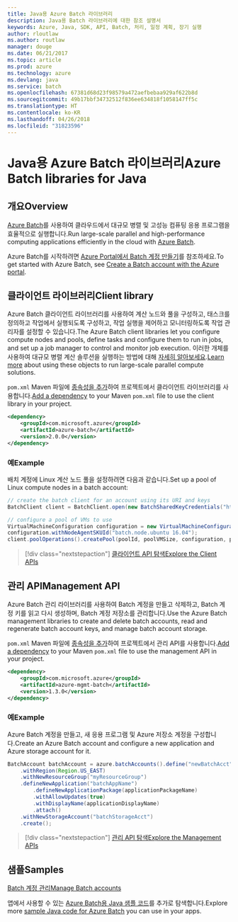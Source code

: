```yaml
---
title: Java용 Azure Batch 라이브러리
description: Java용 Batch 라이브러리에 대한 참조 설명서
keywords: Azure, Java, SDK, API, Batch, 처리, 일정 계획, 장기 실행
author: rloutlaw
ms.author: routlaw
manager: douge
ms.date: 06/21/2017
ms.topic: article
ms.prod: azure
ms.technology: azure
ms.devlang: java
ms.service: batch
ms.openlocfilehash: 67381d68d23f98579a472aefbebaa929af622b8d
ms.sourcegitcommit: 49b17bbf34732512f836ee634818f1058147ff5c
ms.translationtype: HT
ms.contentlocale: ko-KR
ms.lasthandoff: 04/26/2018
ms.locfileid: "31823596"
---
```

# <a name="azure-batch-libraries-for-java"></a><span data-ttu-id="e0e5d-104">Java용 Azure Batch 라이브러리</span><span class="sxs-lookup"><span data-stu-id="e0e5d-104">Azure Batch libraries for Java</span></span>

## <a name="overview"></a><span data-ttu-id="e0e5d-105">개요</span><span class="sxs-lookup"><span data-stu-id="e0e5d-105">Overview</span></span>

<span data-ttu-id="e0e5d-106">[Azure Batch](/azure/batch/batch-technical-overview)를 사용하여 클라우드에서 대규모 병렬 및 고성능 컴퓨팅 응용 프로그램을 효율적으로 실행합니다.</span><span class="sxs-lookup"><span data-stu-id="e0e5d-106">Run large-scale parallel and high-performance computing applications efficiently in the cloud with [Azure Batch](/azure/batch/batch-technical-overview).</span></span>   

<span data-ttu-id="e0e5d-107">Azure Batch를 시작하려면 [Azure Portal에서 Batch 계정 만들기](/azure/batch/batch-account-create-portal)를 참조하세요.</span><span class="sxs-lookup"><span data-stu-id="e0e5d-107">To get started with Azure Batch, see [Create a Batch account with the Azure portal](/azure/batch/batch-account-create-portal).</span></span>

## <a name="client-library"></a><span data-ttu-id="e0e5d-108">클라이언트 라이브러리</span><span class="sxs-lookup"><span data-stu-id="e0e5d-108">Client library</span></span>

<span data-ttu-id="e0e5d-109">Azure Batch 클라이언트 라이브러리를 사용하여 계산 노드와 풀을 구성하고, 태스크를 정의하고 작업에서 실행되도록 구성하고, 작업 실행을 제어하고 모니터링하도록 작업 관리자를 설정할 수 있습니다.</span><span class="sxs-lookup"><span data-stu-id="e0e5d-109">The Azure Batch client libraries let you configure compute nodes and pools, define tasks and configure them to run in jobs, and set up a job manager to control and monitor job execution.</span></span> <span data-ttu-id="e0e5d-110">이러한 개체를 사용하여 대규모 병렬 계산 솔루션을 실행하는 방법에 대해 [자세히 알아보세요](/azure/batch/batch-api-basics).</span><span class="sxs-lookup"><span data-stu-id="e0e5d-110">[Learn more](/azure/batch/batch-api-basics) about using these objects to run large-scale parallel compute solutions.</span></span>

<span data-ttu-id="e0e5d-111">`pom.xml` Maven 파일에 [종속성을 추가](https://maven.apache.org/guides/getting-started/index.html#How_do_I_use_external_dependencies)하여 프로젝트에서 클라이언트 라이브러리를 사용합니다.</span><span class="sxs-lookup"><span data-stu-id="e0e5d-111">[Add a dependency](https://maven.apache.org/guides/getting-started/index.html#How_do_I_use_external_dependencies) to your Maven `pom.xml` file to use the client library in your project.</span></span>

```XML
<dependency>
    <groupId>com.microsoft.azure</groupId>
    <artifactId>azure-batch</artifactId>
    <version>2.0.0</version>
</dependency>
```   

### <a name="example"></a><span data-ttu-id="e0e5d-112">예</span><span class="sxs-lookup"><span data-stu-id="e0e5d-112">Example</span></span>

<span data-ttu-id="e0e5d-113">배치 계정에 Linux 계산 노드 풀을 설정하려면 다음과 같습니다.</span><span class="sxs-lookup"><span data-stu-id="e0e5d-113">Set up a pool of Linux compute nodes in a batch account:</span></span>

```java
// create the batch client for an account using its URI and keys
BatchClient client = BatchClient.open(new BatchSharedKeyCredentials("https://fabrikambatch.eastus.batch.azure.com", "fabrikambatch", batchKey));

// configure a pool of VMs to use 
VirtualMachineConfiguration configuration = new VirtualMachineConfiguration();
configuration.withNodeAgentSKUId("batch.node.ubuntu 16.04");
client.poolOperations().createPool(poolId, poolVMSize, configuration, poolVMCount);
```

> [!div class="nextstepaction"]
> [<span data-ttu-id="e0e5d-114">클라이언트 API 탐색</span><span class="sxs-lookup"><span data-stu-id="e0e5d-114">Explore the Client APIs</span></span>](/java/api/overview/azure/batch/client)


## <a name="management-api"></a><span data-ttu-id="e0e5d-115">관리 API</span><span class="sxs-lookup"><span data-stu-id="e0e5d-115">Management API</span></span>

<span data-ttu-id="e0e5d-116">Azure Batch 관리 라이브러리를 사용하여 Batch 계정을 만들고 삭제하고, Batch 계정 키를 읽고 다시 생성하며, Batch 계정 저장소를 관리합니다.</span><span class="sxs-lookup"><span data-stu-id="e0e5d-116">Use the Azure Batch management libraries to create and delete batch accounts, read and regenerate batch account keys, and manage batch account storage.</span></span>

<span data-ttu-id="e0e5d-117">`pom.xml` Maven 파일에 [종속성을 추가](https://maven.apache.org/guides/getting-started/index.html#How_do_I_use_external_dependencies)하여 프로젝트에서 관리 API를 사용합니다.</span><span class="sxs-lookup"><span data-stu-id="e0e5d-117">[Add a dependency](https://maven.apache.org/guides/getting-started/index.html#How_do_I_use_external_dependencies) to your Maven `pom.xml` file to use the management API in your project.</span></span>

```XML
<dependency>
    <groupId>com.microsoft.azure</groupId>
    <artifactId>azure-mgmt-batch</artifactId>
    <version>1.3.0</version>
</dependency>
```

### <a name="example"></a><span data-ttu-id="e0e5d-118">예</span><span class="sxs-lookup"><span data-stu-id="e0e5d-118">Example</span></span>

<span data-ttu-id="e0e5d-119">Azure Batch 계정을 만들고, 새 응용 프로그램 및 Azure 저장소 계정을 구성합니다.</span><span class="sxs-lookup"><span data-stu-id="e0e5d-119">Create an Azure Batch account and configure a new application and Azure storage account for it.</span></span>

```java
BatchAccount batchAccount = azure.batchAccounts().define("newBatchAcct")
    .withRegion(Region.US_EAST)
    .withNewResourceGroup("myResourceGroup")
    .defineNewApplication("batchAppName")
        .defineNewApplicationPackage(applicationPackageName)
        .withAllowUpdates(true)
        .withDisplayName(applicationDisplayName)
        .attach()
    .withNewStorageAccount("batchStorageAcct")
    .create();
```

> [!div class="nextstepaction"]
> [<span data-ttu-id="e0e5d-120">관리 API 탐색</span><span class="sxs-lookup"><span data-stu-id="e0e5d-120">Explore the Management APIs</span></span>](/java/api/overview/azure/batch/management)


## <a name="samples"></a><span data-ttu-id="e0e5d-121">샘플</span><span class="sxs-lookup"><span data-stu-id="e0e5d-121">Samples</span></span>

<span data-ttu-id="e0e5d-122">[Batch 계정 관리][1]</span><span class="sxs-lookup"><span data-stu-id="e0e5d-122">[Manage Batch accounts][1]</span></span>   

<span data-ttu-id="e0e5d-123">앱에서 사용할 수 있는 [Azure Batch용 Java 샘플 코드](https://azure.microsoft.com/resources/samples/?platform=java&term=batch)를 추가로 탐색합니다.</span><span class="sxs-lookup"><span data-stu-id="e0e5d-123">Explore more [sample Java code for Azure Batch](https://azure.microsoft.com/resources/samples/?platform=java&term=batch) you can use in your apps.</span></span>

[1]: https://github.com/Azure-Samples/batch-java-manage-batch-accounts